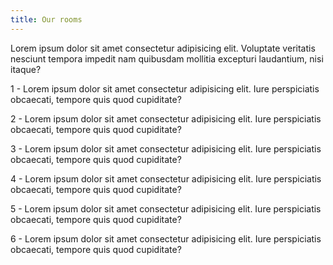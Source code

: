 ```yaml
---
title: Our rooms
---
```


Lorem ipsum dolor sit amet consectetur adipisicing elit. Voluptate veritatis nesciunt tempora impedit nam quibusdam mollitia excepturi laudantium, nisi itaque?

<!-- split -->

1 - Lorem ipsum dolor sit amet consectetur adipisicing elit. Iure perspiciatis obcaecati, tempore quis quod cupiditate?

<!-- split -->

2 - Lorem ipsum dolor sit amet consectetur adipisicing elit. Iure perspiciatis obcaecati, tempore quis quod cupiditate?

<!-- split -->

3 - Lorem ipsum dolor sit amet consectetur adipisicing elit. Iure perspiciatis obcaecati, tempore quis quod cupiditate?

<!-- split -->

4 - Lorem ipsum dolor sit amet consectetur adipisicing elit. Iure perspiciatis obcaecati, tempore quis quod cupiditate?

<!-- split -->

5 - Lorem ipsum dolor sit amet consectetur adipisicing elit. Iure perspiciatis obcaecati, tempore quis quod cupiditate?

<!-- split -->

6 - Lorem ipsum dolor sit amet consectetur adipisicing elit. Iure perspiciatis obcaecati, tempore quis quod cupiditate?